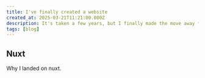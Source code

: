 ```yaml
---
title: I've finally created a website
created_at: 2025-03-21T11:21:00.000Z
description: It's taken a few years, but I finally made the move away from WordPress into a modern JS framework
tags: [blog]
---
```


## Nuxt

Why I landed on nuxt.
